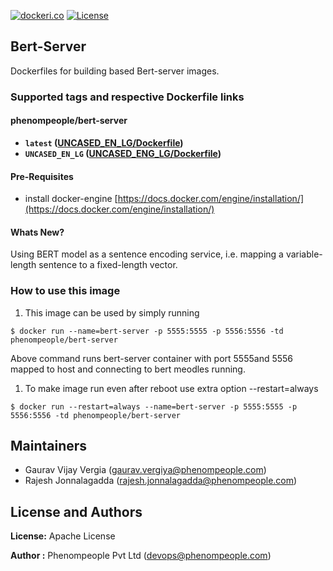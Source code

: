 [![dockeri.co](http://dockeri.co/image/phenompeople/nginx)](https://registry.hub.docker.com/phenompeople/nginx/)
[![License](https://img.shields.io/badge/License-Apache%202.0-blue.svg)](https://opensource.org/licenses/Apache-2.0)

## Bert-Server 

Dockerfiles for building based Bert-server images. 

### Supported tags and respective Dockerfile links

#### phenompeople/bert-server

* **`latest`			([UNCASED_EN_LG/Dockerfile](https://bitbucket.org/phenompeople/kibana/src/master/6.5.0/Dockerfile))**
* **`UNCASED_EN_LG` 	([UNCASED_ENG_LG/Dockerfile](https://bitbucket.org/phenompeople/kibana/src/master/6.5.0/Dockerfile))**

#### Pre-Requisites

- install docker-engine [https://docs.docker.com/engine/installation/](https://docs.docker.com/engine/installation/)

#### Whats New?

Using BERT model as a sentence encoding service, i.e. mapping a variable-length sentence to a fixed-length vector. 

### How to use this image 

1.  This image can be used by simply running 

```$ docker run --name=bert-server -p 5555:5555 -p 5556:5556 -td phenompeople/bert-server```

Above command runs bert-server container with port 5555and 5556 mapped to host and connecting to bert meodles running. 

1. To make image run even after reboot use extra option --restart=always

```$ docker run --restart=always --name=bert-server -p 5555:5555 -p 5556:5556 -td phenompeople/bert-server```

## Maintainers

* Gaurav Vijay Vergia (<gaurav.vergiya@phenompeople.com>)
* Rajesh Jonnalagadda (<rajesh.jonnalagadda@phenompeople.com>)

## License and Authors

**License:**	Apache License

**Author :** Phenompeople Pvt Ltd (<devops@phenompeople.com>)